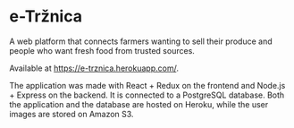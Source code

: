 # e-Tržnica #

A web platform that connects farmers wanting to sell their produce and people who want fresh food from trusted sources.

Available at https://e-trznica.herokuapp.com/.

The application was made with React + Redux on the frontend and Node.js + Express on the backend. It is connected to a PostgreSQL database. Both the application and the database are hosted on Heroku, while the user images are stored on Amazon S3.
